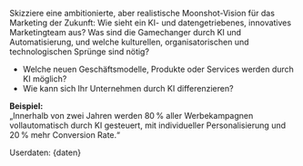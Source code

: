 Skizziere eine ambitionierte, aber realistische Moonshot-Vision für das Marketing der Zukunft: Wie sieht ein KI- und datengetriebenes, innovatives Marketingteam aus? Was sind die Gamechanger durch KI und Automatisierung, und welche kulturellen, organisatorischen und technologischen Sprünge sind nötig?


- Welche neuen Geschäftsmodelle, Produkte oder Services werden durch KI möglich?
- Wie kann sich Ihr Unternehmen durch KI differenzieren?

**Beispiel:**  
„Innerhalb von zwei Jahren werden 80 % aller Werbekampagnen vollautomatisch durch KI gesteuert, mit individueller Personalisierung und 20 % mehr Conversion Rate.“

Userdaten:
{daten}
